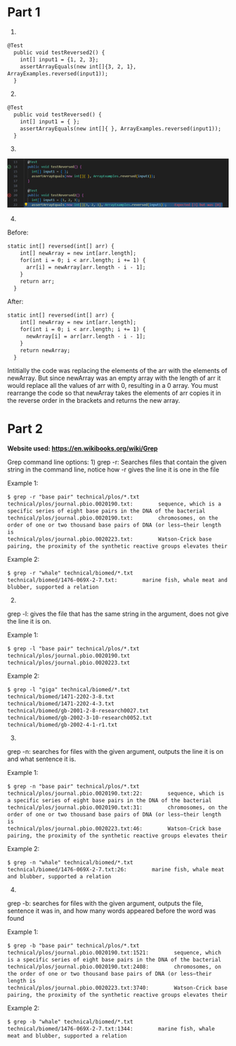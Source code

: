 # Part 1
1)
```
@Test
  public void testReversed2() {
    int[] input1 = {1, 2, 3};
    assertArrayEquals(new int[]{3, 2, 1}, ArrayExamples.reversed(input1));
  }
```

2)
```
@Test
  public void testReversed() {
    int[] input1 = { };
    assertArrayEquals(new int[]{ }, ArrayExamples.reversed(input1));
  }
```
3)
![Image](SS_Symptom.png)

4)
Before:
```
static int[] reversed(int[] arr) {
    int[] newArray = new int[arr.length];
    for(int i = 0; i < arr.length; i += 1) {
      arr[i] = newArray[arr.length - i - 1];
    }
    return arr;
  }
```

After: 
```
static int[] reversed(int[] arr) {
    int[] newArray = new int[arr.length];
    for(int i = 0; i < arr.length; i += 1) {
      newArray[i] = arr[arr.length - i - 1];
    }
    return newArray;
  }
```

Intitially the code was replacing the elements of the arr with the elements of newArray. But since newArray was an empty array with the length of arr it would replace all the values of arr with 0, resulting in a 0 array. 
You must rearrange the code so that newArray takes the elements of arr copies it in the reverse order in the brackets and returns the new array.

# Part 2
**Website used: https://en.wikibooks.org/wiki/Grep**

Grep command line options:
1)
grep -r: Searches files that contain the given string in the command line, notice how -r gives the line it is one in the file

Example 1:
```
$ grep -r "base pair" technical/plos/*.txt
technical/plos/journal.pbio.0020190.txt:        sequence, which is a specific series of eight base pairs in the DNA of the bacterial
technical/plos/journal.pbio.0020190.txt:        chromosomes, on the order of one or two thousand base pairs of DNA (or less—their length is
technical/plos/journal.pbio.0020223.txt:        Watson-Crick base pairing, the proximity of the synthetic reactive groups elevates their
```
Example 2:
```
$ grep -r "whale" technical/biomed/*.txt
technical/biomed/1476-069X-2-7.txt:        marine fish, whale meat and blubber, supported a relation
```
2)
grep -l: gives the file that has the same string in the argument, does not give the line it is on.

Example 1:
```
$ grep -l "base pair" technical/plos/*.txt
technical/plos/journal.pbio.0020190.txt
technical/plos/journal.pbio.0020223.txt
```
Example 2:
```
$ grep -l "giga" technical/biomed/*.txt
technical/biomed/1471-2202-3-8.txt
technical/biomed/1471-2202-4-3.txt
technical/biomed/gb-2001-2-8-research0027.txt
technical/biomed/gb-2002-3-10-research0052.txt
technical/biomed/gb-2002-4-1-r1.txt
```
3)
grep -n: searches for files with the given argument, outputs the line it is on and what sentence it is.

Example 1:
```
$ grep -n "base pair" technical/plos/*.txt
technical/plos/journal.pbio.0020190.txt:22:        sequence, which is a specific series of eight base pairs in the DNA of the bacterial
technical/plos/journal.pbio.0020190.txt:31:        chromosomes, on the order of one or two thousand base pairs of DNA (or less—their length is
technical/plos/journal.pbio.0020223.txt:46:        Watson-Crick base pairing, the proximity of the synthetic reactive groups elevates their
```
Example 2:
```
$ grep -n "whale" technical/biomed/*.txt
technical/biomed/1476-069X-2-7.txt:26:        marine fish, whale meat and blubber, supported a relation
```

4)
grep -b: searches for files with the given argument, outputs the file, sentence it was in, and how many words appeared before the word was found

Example 1:
```
$ grep -b "base pair" technical/plos/*.txt
technical/plos/journal.pbio.0020190.txt:1521:        sequence, which is a specific series of eight base pairs in the DNA of the bacterial
technical/plos/journal.pbio.0020190.txt:2408:        chromosomes, on the order of one or two thousand base pairs of DNA (or less—their length is
technical/plos/journal.pbio.0020223.txt:3740:        Watson-Crick base pairing, the proximity of the synthetic reactive groups elevates their
```
Example 2:
```
$ grep -b "whale" technical/biomed/*.txt
technical/biomed/1476-069X-2-7.txt:1344:        marine fish, whale meat and blubber, supported a relation
```
